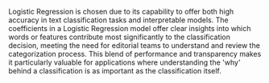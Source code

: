 Logistic Regression is chosen due to its capability to offer both high accuracy in text classification tasks and interpretable models. The coefficients in a Logistic Regression model offer clear insights into which words or features contribute most significantly to the classification decision, meeting the need for editorial teams to understand and review the categorization process. This blend of performance and transparency makes it particularly valuable for applications where understanding the 'why' behind a classification is as important as the classification itself.